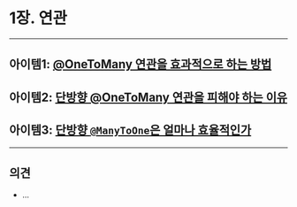 # 1장. 연관

---

## 아이템1: [@OneToMany 연관을 효과적으로 하는 방법](sbpbp-ch01-item001)

## 아이템2: [단방향 @OneToMany 연관을 피해야 하는 이유](sbpbp-ch01-item002)

## 아이템3: [단방향 `@ManyToOne`은 얼마나 효율적인가](sbpbp-ch01-item003)



---

## 의견

* ...
